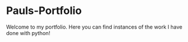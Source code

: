 # Pauls-Portfolio

Welcome to my portfolio.
Here you can find instances of the work I have done with python!
